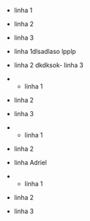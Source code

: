 - linha 1
- linha 2
- linha 3
-  linha 1dlsadlaso
lpplp

- linha 2
dkdksok- linha 3
- - linha 1
- linha 2
- linha 3
- - linha 1
- linha 2
- linha Adriel
- - linha 1
- linha 2
- linha 3